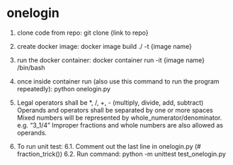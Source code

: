 # onelogin

1) clone code from repo:
git clone {link to repo}

2) create docker image:
docker image build ./ -t {image name}

3) run the docker container:
docker container run -it {image name} /bin/bash

4) once inside container run (also use this command to run the program repeatedly):
python onelogin.py

5) Legal operators shall be *, /, +, - (multiply, divide, add, subtract)
Operands and operators shall be separated by one or more spaces
Mixed numbers will be represented by whole_numerator/denominator. e.g. “3_1/4”
Improper fractions and whole numbers are also allowed as operands.

6) To run unit test:
6.1. Comment out the last line in onelogin.py (# fraction_trick())
6.2. Run command:
python -m unittest test_onelogin.py
